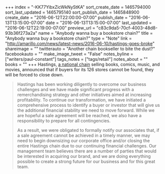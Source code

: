 +++
index = "-KK77YibxZicWkNyStKA"
sort_create_date = 1465794000
sort_last_updated = 1465795140
sort_publish_date = 1465848900
create_date = "2016-06-12T22:00:00-07:00"
publish_date = "2016-06-13T13:15:00-07:00"
date = "2016-06-13T13:15:00-07:00"
last_updated = "2016-06-12T22:19:00-07:00"
preview_url = "c83c9da5-70cf-4003-48d8-93b36f273a2a"
name = "Anybody wanna buy a bookstore chain?"
title = "Anybody wanna buy a bookstore chain?"
type = "Note"
link = "http://amarillo.com/news/latest-news/2016-06-10/hastings-goes-broke"
shareimage = ""
twitterauto = "Another chain bookseller to bite the dust?"
facebookauto = ""
make_image_tweet = "False"
notes_byline = ["writers/paul-constant"]
tags_notes = ["tags/retail"]
notes_about = ""
books = ""
+++
Hastings, [a national chain](https://www.gohastings.com/) selling books, comics, music, and movies, announced that if buyers for its 126 stores cannot be found, they will be forced to close down.

<blockquote><p>Hastings has been working diligently to overcome our business challenges and we have made significant progress with a remerchandising strategy and other initiatives aimed at increasing profitability. To continue our transformation, we have initiated a comprehensive process to identify a buyer or investor that will give us the additional financial stability we need to move forward. While we are hopeful a sale agreement will be reached, we also have a responsibility to prepare for all contingencies.</p>

<p>As a result, we were obligated to formally notify our associates that, if a sale agreement cannot be achieved in a timely manner, we may need to begin downsizing our corporate office and/or closing the entire Hastings chain due to our continuing financial challenges. Our management team believes there are a number of parties that would be interested in acquiring our brand, and we are doing everything possible to create a strong future for our business and for this great team.</p></blockquote>